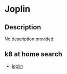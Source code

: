 # Joplin

## Description

No description provided.

## k8 at home search

- [joplin](https://nanne.dev/k8s-at-home-search/#/joplin)
